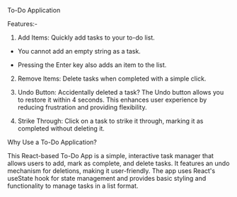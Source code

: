 To-Do Application

Features:-

1) Add Items: Quickly add tasks to your to-do list.

- You cannot add an empty string as a task.

- Pressing the Enter key also adds an item to the list.

2) Remove Items: Delete tasks when completed with a simple click.

3) Undo Button: Accidentally deleted a task? The Undo button allows you to restore it within 4 seconds. This enhances user experience by reducing frustration and providing flexibility.

4) Strike Through: Click on a task to strike it through, marking it as completed without deleting it.


Why Use a To-Do Application?

This React-based To-Do App is a simple, interactive task manager that allows users to add, mark as complete, and delete tasks. It features an undo mechanism for deletions, making it user-friendly. The app uses React's useState hook for state management and provides basic styling and functionality to manage tasks in a list format.

